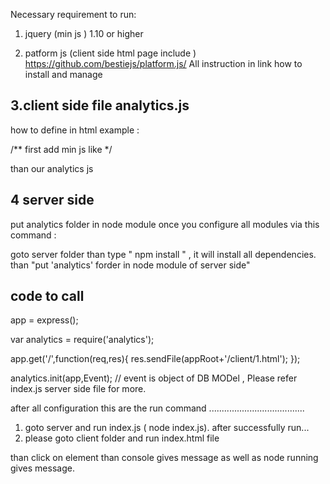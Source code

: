 Necessary requirement to run:

1. jquery (min js ) 1.10 or higher 

2. patform js (client side html page include ) 
https://github.com/bestiejs/platform.js/
All instruction in link how to install and manage

3.client side file 
analytics.js 
---------
how to define in html 
example : 

/** first add min js  like */
<script type="text/javascript" src="jquery-1.12.1.min.js"></script>

than our analytics js  

<script type="text/javascript" src="analytics.js"></script>
<script type="text/javascript">
   ANALYTICS.init(["jesonuser", 'http://localhost:3000/api/saveTraceElement/']);
   
   i.e. ANALYTICS.init(["username", 'url + api/saveTraceElement/']);
   ANALYTICS.traceElement();
</script>


4 server side 
-------------
 put analytics folder in node module once you configure all modules via this command :
 
 goto server folder than type " npm install " , it will install all dependencies. than "put 'analytics' forder in node module of server side"

code to call 
------------
app = express();

var analytics = require('analytics');

app.get('/',function(req,res){
      res.sendFile(appRoot+'/client/1.html');
});

analytics.init(app,Event); // event is object of DB MODel , Please refer index.js server side file for more.


after all configuration this are the run command 
......................................

1. goto server and run index.js  ( node index.js). after successfully run... 
2. please goto client folder and run index.html file 

than click on element than console gives message as well as node running gives message.  






 